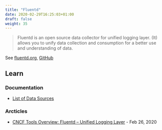```yaml
---
title: "Fluentd"
date: 2020-02-29T16:25:03+01:00
draft: false
weight: 35
---
```


> Fluentd is an open source data collector for unified logging layer. (It) allows you to unify data collection and consumption for a better use and understanding of data.

See [fluentd.org](https://www.fluentd.org/), [GitHub](https://github.com/fluent/fluentd/)

## Learn

### Documentation

- [List of Data Sources](https://www.fluentd.org/datasources)

### Arcticles

- [CNCF Tools Overview: Fluentd – Unified Logging Layer](https://www.cncf.io/blog/2020/02/26/cncf-tools-overview-fluentd-unified-logging-layer/) - Feb 26, 2020
